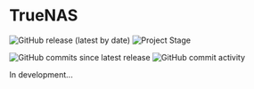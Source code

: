 # TrueNAS
![GitHub release (latest by date)](https://img.shields.io/github/v/release/tomaae/truenas?style=plastic)
![Project Stage](https://img.shields.io/badge/project%20stage-development-yellow.svg?style=plastic)

![GitHub commits since latest release](https://img.shields.io/github/commits-since/tomaae/truenas/latest?style=plastic)
![GitHub commit activity](https://img.shields.io/github/commit-activity/m/tomaae/truenas?style=plastic)

In development...